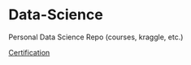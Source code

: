 # Data-Science
Personal Data Science Repo  (courses, kraggle, etc.)

[Certification](https://github.com/shansenromu/Data-Science/tree/main/Certification)
